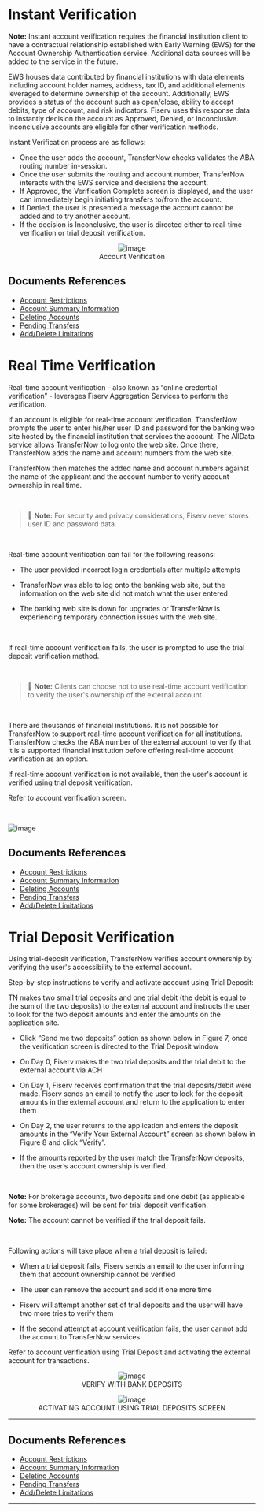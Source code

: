 <!--
type: tab
titles: Instant Verification, RealTime Verification, Trail Deposite Verification, RealTime Verification Addition
-->

# Instant Verification

**Note:** Instant account verification requires the financial institution client to have a contractual relationship established with Early Warning (EWS) for the Account Ownership Authentication service. Additional data sources will be added to the service in the future.

EWS houses data contributed by financial institutions with data elements including account holder names, address, tax ID, and additional elements leveraged to determine ownership of the account. Additionally, EWS provides a status of the account such as open/close, ability to accept debits, type of account, and risk indicators. Fiserv uses this response data to instantly decision the account as Approved, Denied, or Inconclusive. Inconclusive accounts are eligible for other verification methods.

Instant Verification process are as follows:

-	Once the user adds the account, TransferNow checks validates the ABA routing number in-session.
-	Once the user submits the routing and account number, TransferNow interacts with the EWS service and decisions the account.
-	If Approved, the Verification Complete screen is displayed, and the user can immediately begin initiating transfers to/from the account.  
-	If Denied, the user is presented a message the account cannot be added and to try another account.  
-	If the decision is Inconclusive, the user is directed either to real-time verification or trial deposit verification.

<center>

![image](../../../assets/images/Instant_Verification.png) <br />
Account Verification

</center>


## Documents References

- [Account Restrictions](?path=docs/acc-to-acc-transfer/Manage-Account/acc-restrictions.md)
- [Account Summary Information](?path=docs/acc-to-acc-transfer/Manage-Account/acc-summary.md)
- [Deleting Accounts](?path=docs/acc-to-acc-transfer/delete-Acc.md)
- [Pending Transfers](?path=docs/fund-transfer/pending-Transfer.md)
- [Add/Delete Limitations](?path=docs/acc-to-acc-transfer/Manage-Account/add-del-limitations.md)

<!-- type: tab -->

# Real Time Verification

Real-time account verification - also known as “online credential verification” - leverages Fiserv Aggregation Services to perform the verification.

If an account is eligible for real-time account verification, TransferNow prompts the user to enter his/her user ID and password for the banking web site hosted by the financial institution that services the account. The AllData service allows TransferNow to log onto the web site. Once there, TransferNow adds the name and account numbers from the web site.

TransferNow then matches the added name and account numbers against the name of the applicant and the account number to verify account ownership in real time.

 &nbsp;


<!-- theme: info -->

>:memo: **Note:** For security and privacy considerations, Fiserv never stores user ID and password data.

 &nbsp;


Real-time account verification can fail for the following reasons:

- The user provided incorrect login credentials after multiple attempts

- TransferNow was able to log onto the banking web site, but the information on the web site did not match what the user entered

- The banking web site is down for upgrades or TransferNow is experiencing temporary connection issues with the web site.

 &nbsp;


If real-time account verification fails, the user is prompted to use the trial deposit verification method.

 &nbsp;

<!-- theme: info -->

> :memo: **Note:** Clients can choose not to use real-time account verification to verify the user's ownership of the external account.

 &nbsp;

There are thousands of financial institutions. It is not possible for TransferNow to support real-time account verification for all institutions. TransferNow checks the ABA number of the external account to verify that it is a supported financial institution before offering real-time account verification as an option.

If real-time account verification is not available, then the user's account is verified using trial deposit verification.

Refer to account verification screen.

 &nbsp;


![image](../../../assets/images/RealTimeVerification.png)



## Documents References

- [Account Restrictions](?path=docs/acc-to-acc-transfer/Manage-Account/acc-restrictions.md)
- [Account Summary Information](?path=docs/acc-to-acc-transfer/Manage-Account/acc-summary.md)
- [Deleting Accounts](?path=docs/acc-to-acc-transfer/delete-Acc.md)
- [Pending Transfers](?path=docs/fund-transfer/pending-Transfer.md)
- [Add/Delete Limitations](?path=docs/acc-to-acc-transfer/Manage-Account/add-del-limitations.md)

<!-- type: tab -->

# Trial Deposit Verification

Using trial-deposit verification, TransferNow verifies account ownership by verifying the user's accessibility to the external account.


Step-by-step instructions to verify and activate account using Trial Deposit:

TN makes two small trial deposits and one trial debit (the debit is equal to the sum of the two deposits) to the external account and instructs the user to look for the two deposit amounts and enter the amounts on the application site.

- Click “Send me two deposits” option as shown below in Figure 7, once the verification screen is directed to the Trial Deposit window

- On Day 0, Fiserv makes the two trial deposits and the trial debit to the external account via ACH

- On Day 1, Fiserv receives confirmation that the trial deposits/debit were made. Fiserv sends an email to notify the user to look for the deposit amounts in the external account and return to the application to enter them

- On Day 2, the user returns to the application and enters the deposit amounts in the “Verify Your External Account” screen as shown below in Figure 8 and click “Verify”.

- If the amounts reported by the user match the TransferNow deposits, then the user’s account ownership is verified.

 &nbsp;

<!-- theme: info -->

**Note:** For brokerage accounts, two deposits and one debit (as applicable for some brokerages) will be sent for trial deposit verification.

<!-- theme: info -->

**Note:** The account cannot be verified if the trial deposit fails.

 &nbsp;

Following actions will take place when a trial deposit is failed:

- When a trial deposit fails, Fiserv sends an email to the user informing them that account ownership cannot be verified

- The user can remove the account and add it one more time

- Fiserv will attempt another set of trial deposits and the user will have two more tries to verify them

- If the second attempt at account verification fails, the user cannot add the account to TransferNow services.

Refer to account verification using Trial Deposit and activating the external account for transactions.

<center>

![image](../../../assets/images/verifywithBankDeposits.png) <br />
VERIFY WITH BANK DEPOSITS

</center>               


<center>

![image](../../../assets/images/ActivatingAccTrailDepositsscreen.png) <br />
ACTIVATING ACCOUNT USING TRIAL DEPOSITS SCREEN

</center>


---

## Documents References

- [Account Restrictions](?path=docs/acc-to-acc-transfer/Manage-Account/acc-restrictions.md)
- [Account Summary Information](?path=docs/acc-to-acc-transfer/Manage-Account/acc-summary.md)
- [Deleting Accounts](?path=docs/acc-to-acc-transfer/delete-Acc.md)
- [Pending Transfers](?path=docs/fund-transfer/pending-Transfer.md)
- [Add/Delete Limitations](?path=docs/acc-to-acc-transfer/Manage-Account/add-del-limitations.md)

---

<!-- type: tab-end -->